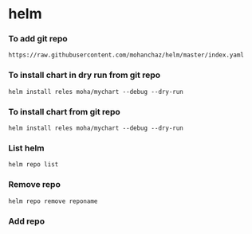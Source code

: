 # helm

### To add git repo
```
https://raw.githubusercontent.com/mohanchaz/helm/master/index.yaml
```
### To install chart in dry run from git repo
```
helm install reles moha/mychart --debug --dry-run
```
### To install chart from git repo
```
helm install reles moha/mychart --debug --dry-run
```
### List helm
``
helm repo list
``
### Remove repo
`
helm repo remove reponame
`
### Add repo 

